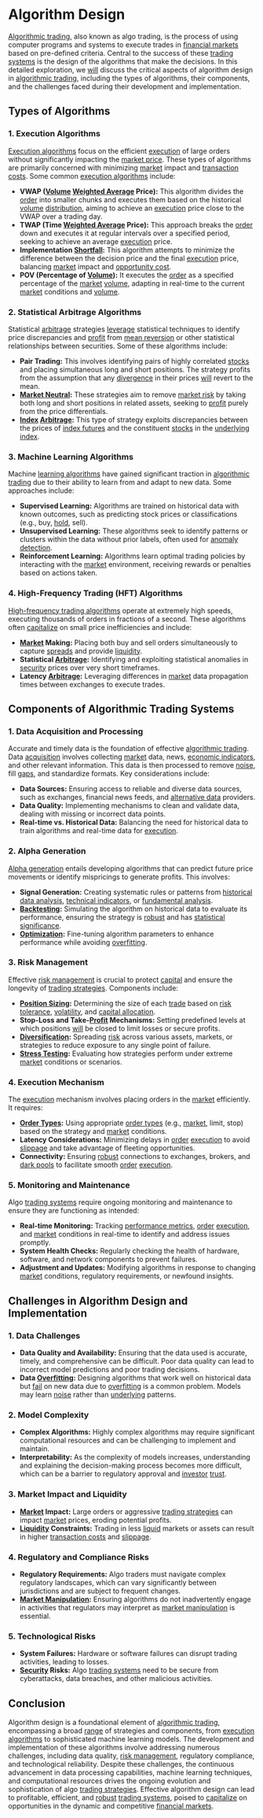 # Algorithm Design

[Algorithmic trading](../a/algorithmic_trading.md), also known as algo trading, is the process of using computer programs and systems to execute trades in [financial markets](../f/financial_market.md) based on pre-defined criteria. Central to the success of these [trading systems](../t/trading_systems.md) is the design of the algorithms that make the decisions. In this detailed exploration, we [will](../w/will.md) discuss the critical aspects of algorithm design in [algorithmic trading](../a/algorithmic_trading.md), including the types of algorithms, their components, and the challenges faced during their development and implementation.

## Types of Algorithms

### 1. **Execution Algorithms**
[Execution algorithms](../e/execution_algorithms.md) focus on the efficient [execution](../e/execution.md) of large orders without significantly impacting the [market price](../m/market_price.md). These types of algorithms are primarily concerned with minimizing [market](../m/market.md) impact and [transaction costs](../t/transaction_costs.md). Some common [execution algorithms](../e/execution_algorithms.md) include:

- **VWAP ([Volume](../v/volume.md) [Weighted Average](../w/weighted_average.md) Price):** This algorithm divides the [order](../o/order.md) into smaller chunks and executes them based on the historical [volume](../v/volume.md) [distribution](../d/distribution.md), aiming to achieve an [execution](../e/execution.md) price close to the VWAP over a trading day.
- **TWAP (Time [Weighted Average](../w/weighted_average.md) Price):** This approach breaks the [order](../o/order.md) down and executes it at regular intervals over a specified period, seeking to achieve an average [execution](../e/execution.md) price.
- **Implementation [Shortfall](../s/shortfall.md):** This algorithm attempts to minimize the difference between the decision price and the final [execution](../e/execution.md) price, balancing [market](../m/market.md) impact and [opportunity cost](../o/opportunity_cost.md).
- **POV (Percentage of [Volume](../v/volume.md)):** It executes the [order](../o/order.md) as a specified percentage of the [market](../m/market.md) [volume](../v/volume.md), adapting in real-time to the current [market](../m/market.md) conditions and [volume](../v/volume.md).

### 2. **Statistical Arbitrage Algorithms**
Statistical [arbitrage](../a/arbitrage.md) strategies [leverage](../l/leverage.md) statistical techniques to identify price discrepancies and [profit](../p/profit.md) from [mean reversion](../m/mean_reversion.md) or other statistical relationships between securities. Some of these algorithms include:

- **Pair Trading:** This involves identifying pairs of highly correlated [stocks](../s/stock.md) and placing simultaneous long and short positions. The strategy profits from the assumption that any [divergence](../d/divergence.md) in their prices [will](../w/will.md) revert to the mean.
- **[Market Neutral](../m/market_neutral.md):** These strategies aim to remove [market risk](../m/market_risk.md) by taking both long and short positions in related assets, seeking to [profit](../p/profit.md) purely from the price differentials.
- **[Index](../i/index.md) [Arbitrage](../a/arbitrage.md):** This type of strategy exploits discrepancies between the prices of [index futures](../i/index_futures.md) and the constituent [stocks](../s/stock.md) in the [underlying](../u/underlying.md) [index](../i/index.md).

### 3. **Machine Learning Algorithms**
Machine [learning algorithms](../l/learning_algorithms_in_trading.md) have gained significant traction in [algorithmic trading](../a/algorithmic_trading.md) due to their ability to learn from and adapt to new data. Some approaches include:

- **Supervised Learning:** Algorithms are trained on historical data with known outcomes, such as predicting stock prices or classifications (e.g., buy, [hold](../h/hold.md), sell).
- **Unsupervised Learning:** These algorithms seek to identify patterns or clusters within the data without prior labels, often used for [anomaly detection](../a/anomaly_detection.md).
- **Reinforcement Learning:** Algorithms learn optimal trading policies by interacting with the [market](../m/market.md) environment, receiving rewards or penalties based on actions taken.

### 4. **High-Frequency Trading (HFT) Algorithms**
[High-frequency trading algorithms](../h/high-frequency_trading_algorithms.md) operate at extremely high speeds, executing thousands of orders in fractions of a second. These algorithms often [capitalize](../c/capitalize.md) on small price inefficiencies and include:

- **[Market](../m/market.md) Making:** Placing both buy and sell orders simultaneously to capture [spreads](../s/spreads.md) and provide [liquidity](../l/liquidity.md).
- **Statistical [Arbitrage](../a/arbitrage.md):** Identifying and exploiting statistical anomalies in [security](../s/security.md) prices over very short timeframes.
- **Latency [Arbitrage](../a/arbitrage.md):** Leveraging differences in [market](../m/market.md) data propagation times between exchanges to execute trades.

## Components of Algorithmic Trading Systems

### 1. **Data Acquisition and Processing**
Accurate and timely data is the foundation of effective [algorithmic trading](../a/algorithmic_trading.md). Data [acquisition](../a/acquisition.md) involves collecting [market](../m/market.md) data, news, [economic indicators](../e/economic_indicators.md), and other relevant information. This data is then processed to remove [noise](../n/noise.md), fill [gaps](../g/gap.md), and standardize formats. Key considerations include:

- **Data Sources:** Ensuring access to reliable and diverse data sources, such as exchanges, financial news feeds, and [alternative data](../a/alternative_data.md) providers.
- **Data Quality:** Implementing mechanisms to clean and validate data, dealing with missing or incorrect data points.
- **Real-time vs. Historical Data:** Balancing the need for historical data to train algorithms and real-time data for [execution](../e/execution.md).

### 2. **Alpha Generation**
[Alpha generation](../a/alpha_generation.md) entails developing algorithms that can predict future price movements or identify mispricings to generate profits. This involves:

- **Signal Generation:** Creating systematic rules or patterns from [historical data analysis](../h/historical_data_analysis.md), [technical indicators](../t/technical_indicators.md), or [fundamental analysis](../f/fundamental_analysis.md).
- **[Backtesting](../b/backtesting.md):** Simulating the algorithm on historical data to evaluate its performance, ensuring the strategy is [robust](../r/robust.md) and has [statistical significance](../s/statistical_significance.md).
- **[Optimization](../o/optimization.md):** Fine-tuning algorithm parameters to enhance performance while avoiding [overfitting](../o/overfitting.md).

### 3. **Risk Management**
Effective [risk management](../r/risk_management.md) is crucial to protect [capital](../c/capital.md) and ensure the longevity of [trading strategies](../t/trading_strategies.md). Components include:

- **[Position Sizing](../p/position_sizing.md):** Determining the size of each [trade](../t/trade.md) based on [risk tolerance](../r/risk_tolerance.md), [volatility](../v/volatility.md), and [capital allocation](../c/capital_allocation.md).
- **Stop-Loss and Take-[Profit](../p/profit.md) Mechanisms:** Setting predefined levels at which positions [will](../w/will.md) be closed to limit losses or secure profits.
- **[Diversification](../d/diversification.md):** Spreading [risk](../r/risk.md) across various assets, markets, or strategies to reduce exposure to any single point of failure.
- **[Stress Testing](../s/stress_testing_in_trading.md):** Evaluating how strategies perform under extreme [market](../m/market.md) conditions or scenarios.

### 4. **Execution Mechanism**
The [execution](../e/execution.md) mechanism involves placing orders in the [market](../m/market.md) efficiently. It requires:

- **[Order Types](../o/order_types_in_trading.md):** Using appropriate [order types](../o/order_types_in_trading.md) (e.g., [market](../m/market.md), limit, stop) based on the strategy and [market](../m/market.md) conditions.
- **Latency Considerations:** Minimizing delays in [order](../o/order.md) [execution](../e/execution.md) to avoid [slippage](../s/slippage.md) and take advantage of fleeting opportunities.
- **Connectivity:** Ensuring [robust](../r/robust.md) connections to exchanges, brokers, and [dark pools](../d/dark_pools.md) to facilitate smooth [order](../o/order.md) [execution](../e/execution.md).

### 5. **Monitoring and Maintenance**
Algo [trading systems](../t/trading_systems.md) require ongoing monitoring and maintenance to ensure they are functioning as intended:

- **Real-time Monitoring:** Tracking [performance metrics](../p/performance_metrics.md), [order](../o/order.md) [execution](../e/execution.md), and [market](../m/market.md) conditions in real-time to identify and address issues promptly.
- **System Health Checks:** Regularly checking the health of hardware, software, and network components to prevent failures.
- **Adjustment and Updates:** Modifying algorithms in response to changing [market](../m/market.md) conditions, regulatory requirements, or newfound insights.

## Challenges in Algorithm Design and Implementation

### 1. **Data Challenges**
- **Data Quality and Availability:** Ensuring that the data used is accurate, timely, and comprehensive can be difficult. Poor data quality can lead to incorrect model predictions and poor trading decisions.
- **Data [Overfitting](../o/overfitting.md):** Designing algorithms that work well on historical data but [fail](../f/fail.md) on new data due to [overfitting](../o/overfitting.md) is a common problem. Models may learn [noise](../n/noise.md) rather than [underlying](../u/underlying.md) patterns.

### 2. **Model Complexity**
- **Complex Algorithms:** Highly complex algorithms may require significant computational resources and can be challenging to implement and maintain.
- **Interpretability:** As the complexity of models increases, understanding and explaining the decision-making process becomes more difficult, which can be a barrier to regulatory approval and [investor](../i/investor.md) [trust](../t/trust.md).

### 3. **Market Impact and Liquidity**
- **[Market](../m/market.md) Impact:** Large orders or aggressive [trading strategies](../t/trading_strategies.md) can impact [market](../m/market.md) prices, eroding potential profits.
- **[Liquidity](../l/liquidity.md) Constraints:** Trading in less [liquid](../l/liquid.md) markets or assets can result in higher [transaction costs](../t/transaction_costs.md) and [slippage](../s/slippage.md).

### 4. **Regulatory and Compliance Risks**
- **Regulatory Requirements:** Algo traders must navigate complex regulatory landscapes, which can vary significantly between jurisdictions and are subject to frequent changes.
- **[Market Manipulation](../m/market_manipulation.md):** Ensuring algorithms do not inadvertently engage in activities that regulators may interpret as [market manipulation](../m/market_manipulation.md) is essential.

### 5. **Technological Risks**
- **System Failures:** Hardware or software failures can disrupt trading activities, leading to losses.
- **[Security](../s/security.md) Risks:** Algo [trading systems](../t/trading_systems.md) need to be secure from cyberattacks, data breaches, and other malicious activities.

## Conclusion

Algorithm design is a foundational element of [algorithmic trading](../a/algorithmic_trading.md), encompassing a broad [range](../r/range.md) of strategies and components, from [execution algorithms](../e/execution_algorithms.md) to sophisticated machine learning models. The development and implementation of these algorithms involve addressing numerous challenges, including data quality, [risk management](../r/risk_management.md), regulatory compliance, and technological reliability. Despite these challenges, the continuous advancement in data processing capabilities, machine learning techniques, and computational resources drives the ongoing evolution and sophistication of algo [trading strategies](../t/trading_strategies.md). Effective algorithm design can lead to profitable, efficient, and [robust](../r/robust.md) [trading systems](../t/trading_systems.md), poised to [capitalize](../c/capitalize.md) on opportunities in the dynamic and competitive [financial markets](../f/financial_market.md).